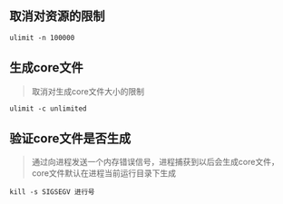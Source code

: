 ## 取消对资源的限制
```
ulimit -n 100000
```

## 生成core文件
> 取消对生成core文件大小的限制
```
ulimit -c unlimited
```

## 验证core文件是否生成
>通过向进程发送一个内存错误信号，进程捕获到以后会生成core文件，core文件默认在进程当前运行目录下生成
```
kill -s SIGSEGV 进行号
```